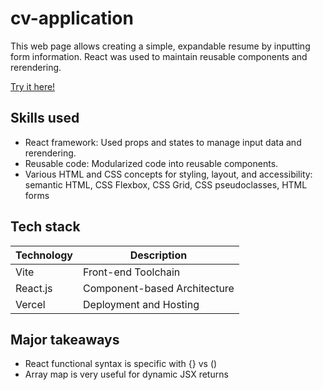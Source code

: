 # cv-application

This web page allows creating a simple, expandable resume by inputting form information. React was used to maintain reusable components and rerendering.

[Try it here!](https://cv-application-ruby-psi.vercel.app/)

## Skills used
* React framework: Used props and states to manage input data and rerendering.
* Reusable code: Modularized code into reusable components.
* Various HTML and CSS concepts for styling, layout, and accessibility: semantic HTML, CSS Flexbox, CSS Grid, CSS pseudoclasses, HTML forms

## Tech stack

| Technology      | Description                                      |
|------------------|--------------------------------------------------|
| Vite             | Front-end Toolchain|
| React.js         | Component-based Architecture |
| Vercel           | Deployment and Hosting       |

## Major takeaways
* React functional syntax is specific with {} vs ()
* Array map is very useful for dynamic JSX returns